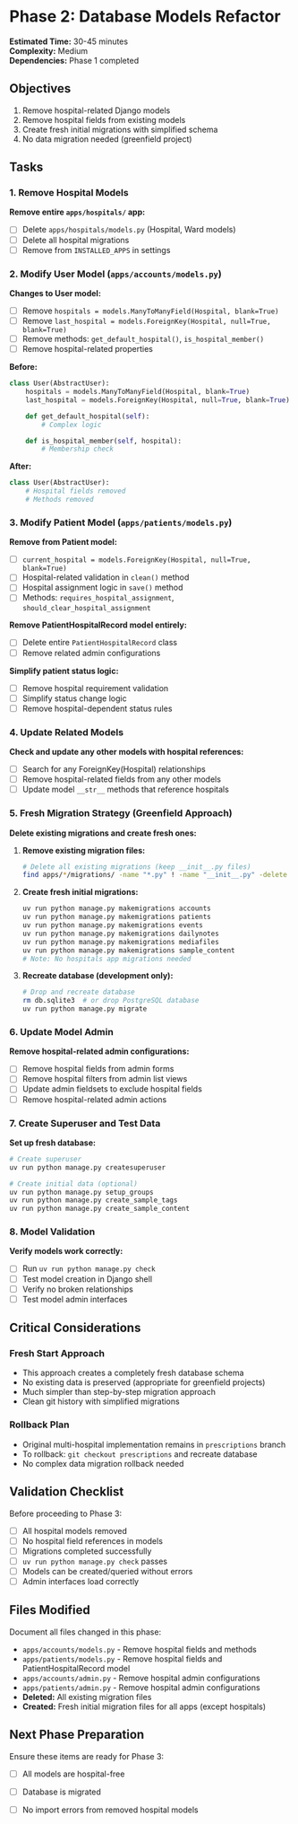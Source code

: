 # Phase 2: Database Models Refactor

**Estimated Time:** 30-45 minutes  
**Complexity:** Medium  
**Dependencies:** Phase 1 completed

## Objectives

1. Remove hospital-related Django models
2. Remove hospital fields from existing models
3. Create fresh initial migrations with simplified schema
4. No data migration needed (greenfield project)

## Tasks

### 1. Remove Hospital Models

**Remove entire `apps/hospitals/` app:**

- [ ] Delete `apps/hospitals/models.py` (Hospital, Ward models)
- [ ] Delete all hospital migrations
- [ ] Remove from `INSTALLED_APPS` in settings

### 2. Modify User Model (`apps/accounts/models.py`)

**Changes to User model:**

- [ ] Remove `hospitals = models.ManyToManyField(Hospital, blank=True)`
- [ ] Remove `last_hospital = models.ForeignKey(Hospital, null=True, blank=True)`
- [ ] Remove methods: `get_default_hospital()`, `is_hospital_member()`
- [ ] Remove hospital-related properties

**Before:**

```python
class User(AbstractUser):
    hospitals = models.ManyToManyField(Hospital, blank=True)
    last_hospital = models.ForeignKey(Hospital, null=True, blank=True)

    def get_default_hospital(self):
        # Complex logic

    def is_hospital_member(self, hospital):
        # Membership check
```

**After:**

```python
class User(AbstractUser):
    # Hospital fields removed
    # Methods removed
```

### 3. Modify Patient Model (`apps/patients/models.py`)

**Remove from Patient model:**

- [ ] `current_hospital = models.ForeignKey(Hospital, null=True, blank=True)`
- [ ] Hospital-related validation in `clean()` method
- [ ] Hospital assignment logic in `save()` method
- [ ] Methods: `requires_hospital_assignment`, `should_clear_hospital_assignment`

**Remove PatientHospitalRecord model entirely:**

- [ ] Delete entire `PatientHospitalRecord` class
- [ ] Remove related admin configurations

**Simplify patient status logic:**

- [ ] Remove hospital requirement validation
- [ ] Simplify status change logic
- [ ] Remove hospital-dependent status rules

### 4. Update Related Models

**Check and update any other models with hospital references:**

- [ ] Search for any ForeignKey(Hospital) relationships
- [ ] Remove hospital-related fields from any other models
- [ ] Update model `__str__` methods that reference hospitals

### 5. Fresh Migration Strategy (Greenfield Approach)

**Delete existing migrations and create fresh ones:**

1. **Remove existing migration files:**

   ```bash
   # Delete all existing migrations (keep __init__.py files)
   find apps/*/migrations/ -name "*.py" ! -name "__init__.py" -delete
   ```

2. **Create fresh initial migrations:**

   ```bash
   uv run python manage.py makemigrations accounts
   uv run python manage.py makemigrations patients
   uv run python manage.py makemigrations events
   uv run python manage.py makemigrations dailynotes
   uv run python manage.py makemigrations mediafiles
   uv run python manage.py makemigrations sample_content
   # Note: No hospitals app migrations needed
   ```

3. **Recreate database (development only):**

   ```bash
   # Drop and recreate database
   rm db.sqlite3  # or drop PostgreSQL database
   uv run python manage.py migrate
   ```

### 6. Update Model Admin

**Remove hospital-related admin configurations:**

- [ ] Remove hospital fields from admin forms
- [ ] Remove hospital filters from admin list views
- [ ] Update admin fieldsets to exclude hospital fields
- [ ] Remove hospital-related admin actions

### 7. Create Superuser and Test Data

**Set up fresh database:**

```bash
# Create superuser
uv run python manage.py createsuperuser

# Create initial data (optional)
uv run python manage.py setup_groups
uv run python manage.py create_sample_tags
uv run python manage.py create_sample_content
```

### 8. Model Validation

**Verify models work correctly:**

- [ ] Run `uv run python manage.py check`
- [ ] Test model creation in Django shell
- [ ] Verify no broken relationships
- [ ] Test model admin interfaces

## Critical Considerations

### Fresh Start Approach

- This approach creates a completely fresh database schema
- No existing data is preserved (appropriate for greenfield projects)
- Much simpler than step-by-step migration approach
- Clean git history with simplified migrations

### Rollback Plan

- Original multi-hospital implementation remains in `prescriptions` branch
- To rollback: `git checkout prescriptions` and recreate database
- No complex data migration rollback needed

## Validation Checklist

Before proceeding to Phase 3:

- [ ] All hospital models removed
- [ ] No hospital field references in models
- [ ] Migrations completed successfully
- [ ] `uv run python manage.py check` passes
- [ ] Models can be created/queried without errors
- [ ] Admin interfaces load correctly

## Files Modified

Document all files changed in this phase:

- `apps/accounts/models.py` - Remove hospital fields and methods
- `apps/patients/models.py` - Remove hospital fields and PatientHospitalRecord model
- `apps/accounts/admin.py` - Remove hospital admin configurations
- `apps/patients/admin.py` - Remove hospital admin configurations
- **Deleted:** All existing migration files
- **Created:** Fresh initial migration files for all apps (except hospitals)

## Next Phase Preparation

Ensure these items are ready for Phase 3:

- [ ] All models are hospital-free
- [ ] Database is migrated
- [ ] No import errors from removed hospital models

